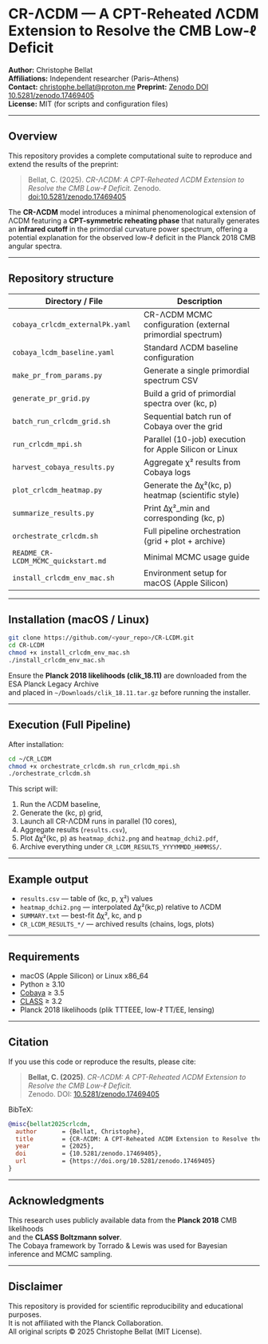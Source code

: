 # CR-ΛCDM — A CPT-Reheated ΛCDM Extension to Resolve the CMB Low-ℓ Deficit

**Author:** Christophe Bellat  
**Affiliations:** Independent researcher (Paris–Athens)  
**Contact:** christophe.bellat@proton.me
**Preprint:** [Zenodo DOI 10.5281/zenodo.17469405](https://doi.org/10.5281/zenodo.17469405)  
**License:** MIT (for scripts and configuration files)

---

## Overview

This repository provides a complete computational suite to reproduce and extend the results of the preprint:

> Bellat, C. (2025). *CR-ΛCDM: A CPT-Reheated ΛCDM Extension to Resolve the CMB Low-ℓ Deficit.* Zenodo. [doi:10.5281/zenodo.17469405](https://doi.org/10.5281/zenodo.17469405)

The **CR-ΛCDM** model introduces a minimal phenomenological extension of ΛCDM featuring a **CPT-symmetric reheating phase** that naturally generates an **infrared cutoff** in the primordial curvature power spectrum, offering a potential explanation for the observed low-ℓ deficit in the Planck 2018 CMB angular spectra.

---

## Repository structure

| Directory / File                    | Description                                               |
| ----------------------------------- | --------------------------------------------------------- |
| `cobaya_crlcdm_externalPk.yaml`     | CR-ΛCDM MCMC configuration (external primordial spectrum) |
| `cobaya_lcdm_baseline.yaml`         | Standard ΛCDM baseline configuration                      |
| `make_pr_from_params.py`            | Generate a single primordial spectrum CSV                 |
| `generate_pr_grid.py`               | Build a grid of primordial spectra over (kc, p)           |
| `batch_run_crlcdm_grid.sh`          | Sequential batch run of Cobaya over the grid              |
| `run_crlcdm_mpi.sh`                 | Parallel (10-job) execution for Apple Silicon or Linux    |
| `harvest_cobaya_results.py`         | Aggregate χ² results from Cobaya logs                     |
| `plot_crlcdm_heatmap.py`            | Generate the Δχ²(kc, p) heatmap (scientific style)        |
| `summarize_results.py`              | Print Δχ²\_min and corresponding (kc, p)                  |
| `orchestrate_crlcdm.sh`             | Full pipeline orchestration (grid + plot + archive)       |
| `README_CR-LCDM_MCMC_quickstart.md` | Minimal MCMC usage guide                                  |
| `install_crlcdm_env_mac.sh`         | Environment setup for macOS (Apple Silicon)               |

---

## Installation (macOS / Linux)

```bash
git clone https://github.com/<your_repo>/CR-LCDM.git
cd CR-LCDM
chmod +x install_crlcdm_env_mac.sh
./install_crlcdm_env_mac.sh
```

Ensure the **Planck 2018 likelihoods (clik\_18.11)** are downloaded from the ESA Planck Legacy Archive  
and placed in `~/Downloads/clik_18.11.tar.gz` before running the installer.

---

## Execution (Full Pipeline)

After installation:

```bash
cd ~/CR_LCDM
chmod +x orchestrate_crlcdm.sh run_crlcdm_mpi.sh
./orchestrate_crlcdm.sh
```

This script will:
1. Run the ΛCDM baseline,
2. Generate the (kc, p) grid,
3. Launch all CR-ΛCDM runs in parallel (10 cores),
4. Aggregate results (`results.csv`),
5. Plot Δχ²(kc, p) as `heatmap_dchi2.png` and `heatmap_dchi2.pdf`,
6. Archive everything under `CR_LCDM_RESULTS_YYYYMMDD_HHMMSS/`.

---

## Example output

- `results.csv` — table of (kc, p, χ²) values
- `heatmap_dchi2.png` — interpolated Δχ²(kc,p) relative to ΛCDM
- `SUMMARY.txt` — best-fit Δχ², kc, and p
- `CR_LCDM_RESULTS_*/` — archived results (chains, logs, plots)

---

## Requirements

- macOS (Apple Silicon) or Linux x86\_64
- Python ≥ 3.10
- [Cobaya](https://cobaya.readthedocs.io) ≥ 3.5
- [CLASS](https://lesgourg.github.io/class_public/) ≥ 3.2
- Planck 2018 likelihoods (plik TTTEEE, low-ℓ TT/EE, lensing)

---

## Citation

If you use this code or reproduce the results, please cite:

> **Bellat, C. (2025)**. *CR-ΛCDM: A CPT-Reheated ΛCDM Extension to Resolve the CMB Low-ℓ Deficit.*  
> Zenodo. DOI: [10.5281/zenodo.17469405](https://doi.org/10.5281/zenodo.17469405)

BibTeX:
```bibtex
@misc{bellat2025crlcdm,
  author       = {Bellat, Christophe},
  title        = {CR-ΛCDM: A CPT-Reheated ΛCDM Extension to Resolve the CMB Low-ℓ Deficit},
  year         = {2025},
  doi          = {10.5281/zenodo.17469405},
  url          = {https://doi.org/10.5281/zenodo.17469405}
}
```

---

## Acknowledgments

This research uses publicly available data from the **Planck 2018** CMB likelihoods  
and the **CLASS Boltzmann solver**.  
The Cobaya framework by Torrado & Lewis was used for Bayesian inference and MCMC sampling.

---

## Disclaimer

This repository is provided for scientific reproducibility and educational purposes.  
It is not affiliated with the Planck Collaboration.  
All original scripts © 2025 Christophe Bellat (MIT License).
